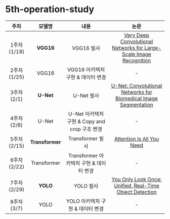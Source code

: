 # 5th-operation-study

| 주차 |모델명 | 내용 | 논문 | 
| :------: | :------: | :------: | :------: |
| 1주차(1/18) | **VGG16** | VGG16 필사 | [Very Deep Convolutional Networks for Large-Scale Image Recognition](https://arxiv.org/abs/1409.1556) |
| 2주차(1/25) | VGG16 | VGG16 아키텍처 구현 & 데이터 변경 | - |
| 3주차(2/1) | **U-Net** | U-Net 필사 | [U-Net: Convolutional Networks for Biomedical Image Segmentation](https://arxiv.org/abs/1505.04597) |
| 4주차(2/8) | U-Net | U-Net 아키텍처 구현 & Copy and crop 구조 변경 | - | 
| 5주차(2/15) | **Transformer** | Transformer 필사 | [Attention Is All You Need](https://arxiv.org/abs/1706.03762)| 
| 6주차(2/22) | Transformer | Transformer 아키텍처 구현 & 데이터 변경 | - | 
| 7주차(2/29) | **YOLO** | YOLO 필사 | [You Only Look Once: Unified, Real-Time Object Detection](https://arxiv.org/abs/1506.02640) |
| 8주차(3/7) | YOLO | YOLO 아키텍처 구현 & 데이터 변경 | - |
